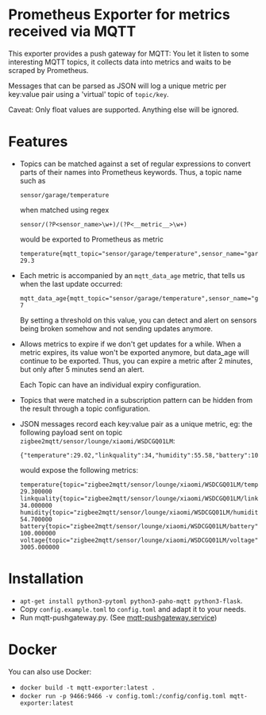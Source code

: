 # Prometheus Exporter for metrics received via MQTT

This exporter provides a push gateway for MQTT: You let it listen to
some interesting MQTT topics, it collects data into metrics and waits to
be scraped by Prometheus.

Messages that can be parsed as JSON will log a unique metric per key:value pair
using a 'virtual' topic of `topic/key`.

Caveat: Only float values are supported. Anything else will be ignored.

# Features

*   Topics can be matched against a set of regular expressions to convert
    parts of their names into Prometheus keywords. Thus, a topic name such as

        sensor/garage/temperature

    when matched using regex

        sensor/(?P<sensor_name>\w+)/(?P<__metric__>\w+)

    would be exported to Prometheus as metric

        temperature{mqtt_topic="sensor/garage/temperature",sensor_name="garage"} 29.3

*   Each metric is accompanied by an `mqtt_data_age` metric, that tells us
    when the last update occurred:

        mqtt_data_age{mqtt_topic="sensor/garage/temperature",sensor_name="garage",metric="temperature"} 7

    By setting a threshold on this value, you can detect and alert on sensors
    being broken somehow and not sending updates anymore.

*   Allows metrics to expire if we don't get updates for a while. When a metric
    expires, its value won't be exported anymore, but data_age will continue
    to be exported. Thus, you can expire a metric after 2 minutes, but only
    after 5 minutes send an alert.

    Each Topic can have an individual expiry configuration.

*   Topics that were matched in a subscription pattern can be hidden from the
    result through a topic configuration.

*   JSON messages record each key:value pair as a unique metric, eg: the following payload sent on topic `zigbee2mqtt/sensor/lounge/xiaomi/WSDCGQ01LM`:

        {"temperature":29.02,"linkquality":34,"humidity":55.58,"battery":100,"voltage":3005}

    would expose the following metrics:

        temperature{topic="zigbee2mqtt/sensor/lounge/xiaomi/WSDCGQ01LM/temperature"} 29.300000
        linkquality{topic="zigbee2mqtt/sensor/lounge/xiaomi/WSDCGQ01LM/linkquality"} 34.000000
        humidity{topic="zigbee2mqtt/sensor/lounge/xiaomi/WSDCGQ01LM/humidity"} 54.700000
        battery{topic="zigbee2mqtt/sensor/lounge/xiaomi/WSDCGQ01LM/battery"} 100.000000
        voltage{topic="zigbee2mqtt/sensor/lounge/xiaomi/WSDCGQ01LM/voltage"} 3005.000000

# Installation

* `apt-get install python3-pytoml python3-paho-mqtt python3-flask`.
* Copy `config.example.toml` to `config.toml` and adapt it to your needs.
* Run mqtt-pushgateway.py. (See [mqtt-pushgateway.service](mqtt-pushgateway.service))


# Docker

You can also use Docker:

* `docker build -t mqtt-exporter:latest .`
* `docker run -p 9466:9466 -v config.toml:/config/config.toml mqtt-exporter:latest`

